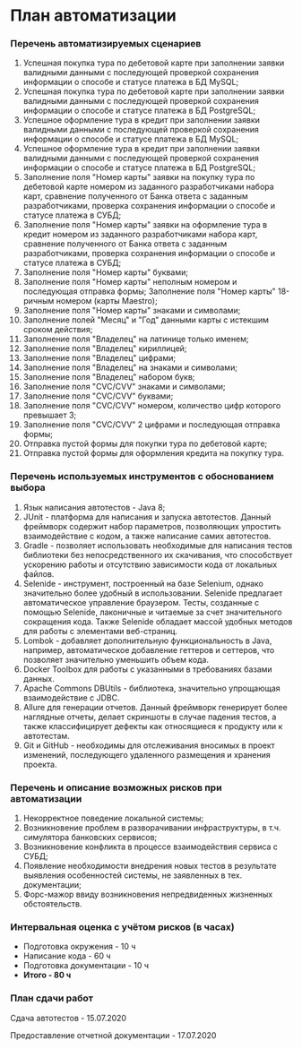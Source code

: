 # План автоматизации

### Перечень автоматизируемых сценариев

1. Успешная покупка тура по дебетовой карте при заполнении заявки валидными данными с последующей проверкой сохранения информации о способе и статусе платежа в БД MySQL;
2. Успешная покупка тура по дебетовой карте при заполнении заявки валидными данными с последующей проверкой сохранения информации о способе и статусе платежа в БД PostgreSQL;
3. Успешное оформление тура в кредит при заполнении заявки валидными данными c последующей проверкой сохранения информации о способе и статусе платежа в БД MySQL;
4. Успешное оформление тура в кредит при заполнении заявки валидными данными c последующей проверкой сохранения информации о способе и статусе платежа в БД PostgreSQL;
5. Заполнение поля "Номер карты" заявки на покупку тура по дебетовой карте номером из заданного разработчиками набора карт, сравнение полученного от Банка ответа с заданным разработчиками, проверка сохранения информации о способе и статусе платежа в СУБД;
6. Заполнение поля "Номер карты" заявки на оформление тура в кредит номером из заданного разработчиками набора карт, сравнение полученного от Банка ответа с заданным разработчиками, проверка сохранения информации о способе и статусе платежа в СУБД;
7. Заполнение поля "Номер карты" буквами;
8. Заполнение поля "Номер карты" неполным номером и последующая отправка формы;
Заполнение поля "Номер карты" 18-ричным номером (карты Maestro);
9. Заполнение поля "Номер карты" знаками и символами;
10. Заполнение полей "Месяц" и "Год" данными карты с истекшим сроком действия;
11. Заполнение поля "Владелец" на латинице только именем;
12. Заполнение поля "Владелец" кириллицей;
13. Заполнение поля "Владелец" цифрами;
14. Заполнение поля "Владелец" на знаками и символами;
15. Заполнение поля "Владелец" набором букв;
16. Заполнение поля "CVC/CVV" знаками и символами;
17. Заполнение поля "CVC/CVV" буквами;
18. Заполнение поля "CVC/CVV" номером, количество цифр которого превышает 3;
19. Заполнение поля "CVC/CVV" 2 цифрами и последующая отправка формы;
20. Отправка пустой формы для покупки тура по дебетовой карте;
21. Отправка пустой формы для оформления кредита на покупку тура.

### Перечень используемых инструментов с обоснованием выбора

1. Язык написания автотестов - Java 8;
2. JUnit - платформа для написания и запуска автотестов. Данный фреймворк содержит набор параметров, позволяющих упростить взаимодействие с кодом, а также написание самих автотестов.
3. Gradle - позволяет использовать необходимые для написания тестов библиотеки без непосредственного их скачивания, что способствует ускорению работы и отсутствию зависимости кода от локальных файлов.
4. Selenide - инструмент, построенный на базе Selenium, однако значительно более удобный в использовании. Selenide предлагает автоматическое управление браузером. Тесты, созданные с помощью Selenide, лаконичные и читаемые за счет значительного сокращения кода. Также Selenide обладает массой удобных методов для работы с элементами веб-страниц.
5. Lombok - добавляет дополнительную функциональность в Java, например, автоматическое добавление геттеров и сеттеров, что позволяет значительно уменьшить объем кода.
6. Docker Toolbox для работы с указанными в требованиях базами данных.
7. Apache Commons DBUtils - библиотека, значительно упрощающая взаимодействие с JDBC.
8. Allure для генерации отчетов. Данный фреймворк генерирует более наглядные отчеты, делает скриншоты в случае падения тестов, а также классифицирует дефекты как относящиеся к продукту или к автотестам.
9. Git и GitHub - необходимы для отслеживания вносимых в проект изменений, последующего удаленного размещения и хранения проекта.

### Перечень и описание возможных рисков при автоматизации

1. Некорректное поведение локальной системы;
2. Возникновение проблем в разворачивании инфраструктуры, в т.ч. симулятора банковских сервисов;
3. Возникновение конфликта в процессе взаимодействия сервиса с СУБД;
4. Появление необходимости внедрения новых тестов в результате выявления особенностей системы, не заявленных в тех. документации;
5. Форс-мажор ввиду возникновения непредвиденных жизненных обстоятельств.

### Интервальная оценка с учётом рисков (в часах)

- Подготовка окружения - 10 ч
- Написание кода - 60 ч
- Подготовка документации - 10 ч
- **Итого - 80 ч**

### План сдачи работ

Сдача автотестов - 15.07.2020

Предоставление отчетной документации - 17.07.2020
